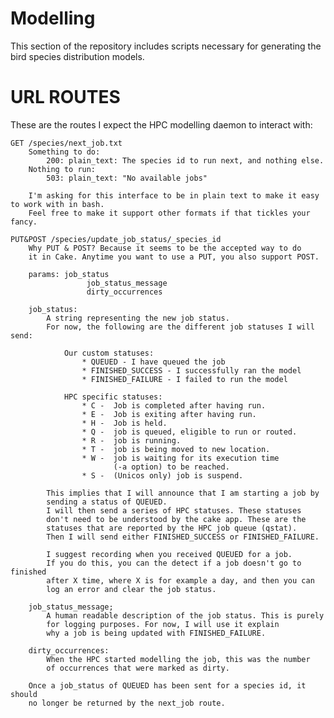 Modelling
==========

This section of the repository includes scripts necessary for generating the
bird species distribution models.

URL ROUTES
===========

These are the routes I expect the HPC modelling daemon to interact with:

    GET /species/next_job.txt
        Something to do:
            200: plain_text: The species id to run next, and nothing else.
        Nothing to run:
            503: plain_text: "No available jobs"

        I'm asking for this interface to be in plain text to make it easy to work with in bash.
        Feel free to make it support other formats if that tickles your fancy.

    PUT&POST /species/update_job_status/_species_id
        Why PUT & POST? Because it seems to be the accepted way to do
        it in Cake. Anytime you want to use a PUT, you also support POST.

        params: job_status
                     job_status_message
                     dirty_occurrences

        job_status:
            A string representing the new job status.
            For now, the following are the different job statuses I will send:

                Our custom statuses:
                    * QUEUED - I have queued the job
                    * FINISHED_SUCCESS - I successfully ran the model
                    * FINISHED_FAILURE - I failed to run the model

                HPC specific statuses:
                    * C -  Job is completed after having run.
                    * E -  Job is exiting after having run.
                    * H -  Job is held.
                    * Q -  job is queued, eligible to run or routed.
                    * R -  job is running.
                    * T -  job is being moved to new location.
                    * W -  job is waiting for its execution time
                           (-a option) to be reached.
                    * S -  (Unicos only) job is suspend.

            This implies that I will announce that I am starting a job by
            sending a status of QUEUED.
            I will then send a series of HPC statuses. These statuses
            don't need to be understood by the cake app. These are the
            statuses that are reported by the HPC job queue (qstat).
            Then I will send either FINISHED_SUCCESS or FINISHED_FAILURE.

            I suggest recording when you received QUEUED for a job.
            If you do this, you can the detect if a job doesn't go to finished
            after X time, where X is for example a day, and then you can
            log an error and clear the job status.

        job_status_message;
            A human readable description of the job status. This is purely
            for logging purposes. For now, I will use it explain
            why a job is being updated with FINISHED_FAILURE.

        dirty_occurrences:
            When the HPC started modelling the job, this was the number
            of occurrences that were marked as dirty.

        Once a job_status of QUEUED has been sent for a species id, it should
        no longer be returned by the next_job route.


